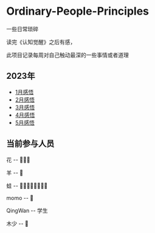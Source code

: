 # Ordinary-People-Principles
一些日常琐碎

读完《认知觉醒》之后有感，

此项目记录每周对自己触动最深的一些事情或者道理

## 2023年
* [1月感悟](https://github.com/Lamber-maybe/Ordinary-People-Principles/tree/main/2023/1)
* [2月感悟](https://github.com/Lamber-maybe/Ordinary-People-Principles/tree/main/2023/2)
* [3月感悟](https://github.com/Lamber-maybe/Ordinary-People-Principles/tree/main/2023/3)
* [4月感悟](https://github.com/Lamber-maybe/Ordinary-People-Principles/tree/main/2023/4)
* [5月感悟](https://github.com/Lamber-maybe/Ordinary-People-Principles/tree/main/2023/5)

## 当前参与人员
花 -- :clown_face::hot_face::clown_face:

羊 -- :dart:

蛙 -- :punch::punch::punch::punch::punch::punch::punch::punch:

momo -- :middle_finger:

QingWan -- 学生

木少 -- :clown_face:
